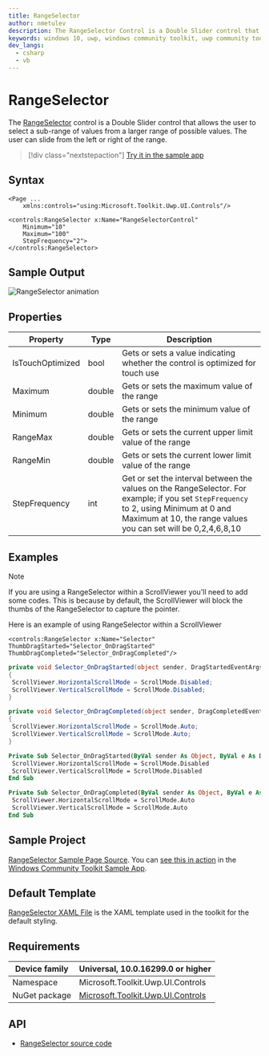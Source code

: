 ```yaml
---
title: RangeSelector
author: nmetulev
description: The RangeSelector Control is a Double Slider control that allows the user to select a sub-range of values from a larger range of possible values.
keywords: windows 10, uwp, windows community toolkit, uwp community toolkit, uwp toolkit, RangeSelector, XAML Control, xaml, double slider
dev_langs:
  - csharp
  - vb
---
```


# RangeSelector

The [RangeSelector](/dotnet/api/microsoft.toolkit.uwp.ui.controls.rangeselector) control is a Double Slider control that allows the user to select a sub-range of values from a larger range of possible values.  The user can slide from the left or right of the range.

> [!div class="nextstepaction"]
> [Try it in the sample app](uwpct://Controls?sample=RangeSelector)

## Syntax

```xaml
<Page ...
    xmlns:controls="using:Microsoft.Toolkit.Uwp.UI.Controls"/>

<controls:RangeSelector x:Name="RangeSelectorControl"
    Minimum="10"
    Maximum="100"
    StepFrequency="2">
</controls:RangeSelector>
```

## Sample Output

![RangeSelector animation](../resources/images/Controls/RangeSelector.gif)

## Properties

| Property | Type | Description |
| -- | -- | -- |
| IsTouchOptimized | bool | Gets or sets a value indicating whether the control is optimized for touch use |
| Maximum | double | Gets or sets the maximum value of the range |
| Minimum | double | Gets or sets the minimum value of the range |
| RangeMax | double | Gets or sets the current upper limit value of the range |
| RangeMin | double | Gets or sets the current lower limit value of the range |
| StepFrequency | int | Get or set the interval between the values on the RangeSelector. For example; if you set `StepFrequency` to 2, using Minimum at 0 and Maximum at 10, the range values you can set will be 0,2,4,6,8,10 |

## Examples

> [!NOTE]
> If you are using a RangeSelector within a ScrollViewer you'll need to add some codes. This is because by default, the ScrollViewer will block the thumbs of the RangeSelector to capture the pointer.

Here is an example of using RangeSelector within a ScrollViewer

```xaml
<controls:RangeSelector x:Name="Selector" ThumbDragStarted="Selector_OnDragStarted" ThumbDragCompleted="Selector_OnDragCompleted"/>
```

```csharp
private void Selector_OnDragStarted(object sender, DragStartedEventArgs e)
{
 ScrollViewer.HorizontalScrollMode = ScrollMode.Disabled;
 ScrollViewer.VerticalScrollMode = ScrollMode.Disabled;
}

private void Selector_OnDragCompleted(object sender, DragCompletedEventArgs e)
{
 ScrollViewer.HorizontalScrollMode = ScrollMode.Auto;
 ScrollViewer.VerticalScrollMode = ScrollMode.Auto;
}
```

```vb
Private Sub Selector_OnDragStarted(ByVal sender As Object, ByVal e As DragStartedEventArgs)
 ScrollViewer.HorizontalScrollMode = ScrollMode.Disabled
 ScrollViewer.VerticalScrollMode = ScrollMode.Disabled
End Sub

Private Sub Selector_OnDragCompleted(ByVal sender As Object, ByVal e As DragCompletedEventArgs)
 ScrollViewer.HorizontalScrollMode = ScrollMode.Auto
 ScrollViewer.VerticalScrollMode = ScrollMode.Auto
End Sub
```

## Sample Project

[RangeSelector Sample Page Source](https://github.com/windows-toolkit/WindowsCommunityToolkit/tree/rel/7.0.0/Microsoft.Toolkit.Uwp.SampleApp/SamplePages/RangeSelector). You can [see this in action](uwpct://Controls?sample=RangeSelector) in the [Windows Community Toolkit Sample App](https://aka.ms/windowstoolkitapp).

## Default Template

[RangeSelector XAML File](https://github.com/windows-toolkit/WindowsCommunityToolkit/blob/rel/7.0.0/Microsoft.Toolkit.Uwp.UI.Controls/RangeSelector/RangeSelector.xaml) is the XAML template used in the toolkit for the default styling.

## Requirements

| Device family | Universal, 10.0.16299.0 or higher |
| -- | -- |
| Namespace | Microsoft.Toolkit.Uwp.UI.Controls |
| NuGet package | [Microsoft.Toolkit.Uwp.UI.Controls](https://www.nuget.org/packages/Microsoft.Toolkit.Uwp.UI.Controls/) |

## API

* [RangeSelector source code](https://github.com/windows-toolkit/WindowsCommunityToolkit/tree/rel/7.0.0/Microsoft.Toolkit.Uwp.UI.Controls.Input/RangeSelector)
